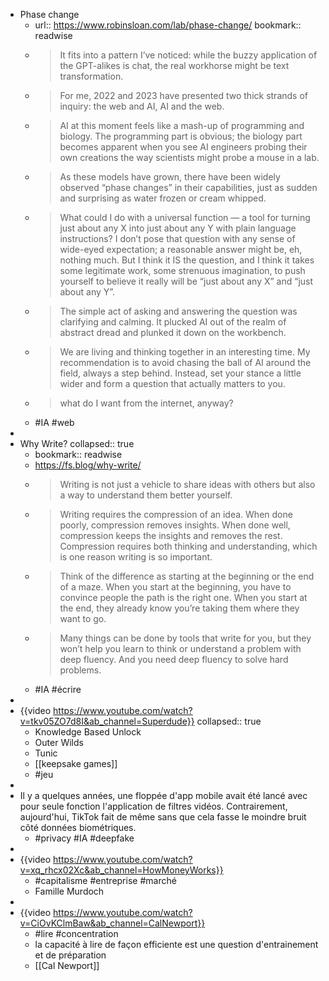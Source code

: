 - Phase change
	- url:: https://www.robinsloan.com/lab/phase-change/
	  bookmark:: readwise
	- > It fits into a pattern I’ve noticed: while the buzzy application of the GPT-alikes is chat, the real workhorse might be text transformation.
	- > For me, 2022 and 2023 have presented two thick strands of inquiry: the web and AI, AI and the web.
	- > AI at this moment feels like a mash-up of programming and biology. The programming part is obvious; the biology part becomes apparent when you see AI engineers probing their own creations the way scientists might probe a mouse in a lab.
	- > As these models have grown, there have been widely observed “phase changes” in their capabilities, just as sudden and surprising as water frozen or cream whipped.
	- > What could I do with a universal function — a tool for turning just about any X into just about any Y with plain language instructions?
	  I don’t pose that question with any sense of wide-eyed expectation; a reasonable answer might be, eh, nothing much. But I think it IS the question, and I think it takes some legitimate work, some strenuous imagination, to push yourself to believe it really will be “just about any X” and “just about any Y”.
	- > The simple act of asking and answering the question was clarifying and calming. It plucked AI out of the realm of abstract dread and plunked it down on the workbench.
	- > We are living and thinking together in an interesting time. My recommendation is to avoid chasing the ball of AI around the field, always a step behind. Instead, set your stance a little wider and form a question that actually matters to you.
	- > what do I want from the internet, anyway?
	- #IA #web
-
- Why Write?
  collapsed:: true
	- bookmark:: readwise
	- https://fs.blog/why-write/
	- > Writing is not just a vehicle to share ideas with others but also a way to understand them better yourself.
	- > Writing requires the compression of an idea. When done poorly, compression removes insights. When done well, compression keeps the insights and removes the rest. Compression requires both thinking and understanding, which is one reason writing is so important.
	- > Think of the difference as starting at the beginning or the end of a maze. When you start at the beginning, you have to convince people the path is the right one. When you start at the end, they already know you’re taking them where they want to go.
	- > Many things can be done by tools that write for you, but they won’t help you learn to think or understand a problem with deep fluency. And you need deep fluency to solve hard problems.
	- #IA #écrire
-
- {{video https://www.youtube.com/watch?v=tkv05ZO7d8I&ab_channel=Superdude}}
  collapsed:: true
	- Knowledge Based Unlock
	- Outer Wilds
	- Tunic
	- [[keepsake games]]
	- #jeu
-
- Il y a quelques années, une floppée d'app mobile avait été lancé avec pour seule fonction l'application de filtres vidéos. Contrairement, aujourd'hui, TikTok fait de même sans que cela fasse le moindre bruit côté données biométriques.
	- #privacy #IA #deepfake
-
- {{video https://www.youtube.com/watch?v=xq_rhcx02Xc&ab_channel=HowMoneyWorks}}
	- #capitalisme #entreprise #marché
	- Famille Murdoch
-
- {{video https://www.youtube.com/watch?v=CiOvKClmBaw&ab_channel=CalNewport}}
	- #lire #concentration
	- la capacité à lire de façon efficiente est une question d'entrainement et de préparation
	- [[Cal Newport]]